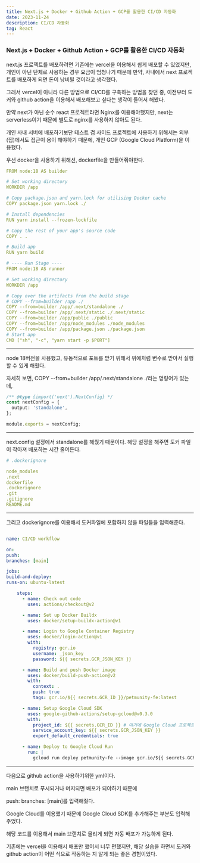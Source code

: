 ```yaml
---
title: Next.js + Docker + Github Action + GCP를 활용한 CI/CD 자동화
date: 2023-11-24
description: CI/CD 자동화
tag: React
---
```


### Next.js + Docker + Github Action + GCP를 활용한 CI/CD 자동화

next.js 프로젝트를 배포하려면 기존에는 vercel을 이용해서 쉽게 배포할 수 있었지만, 개인이 아닌 단체로 사용하는 경우 요금이 엄청나기 때문에 만약, 사내에서 next 프로젝트를 배포하게 되면 돈이 낭비될 것이라고 생각했다.

그래서 vercel이 아니라 다른 방법으로 CI/CD를 구축하는 방법을 찾던 중, 이전부터 도커와 github action을 이용해서 배포해보고 싶다는 생각이 들어서 해봤다.

만약 next가 아닌 순수 react 프로젝트라면 Nginx를 이용해야했지만, next는 serverless이기 때문에 별도로 nginx를 사용하지 않아도 된다.

개인 사내 서버에 배포하기보단 테스트 겸 사이드 프로젝트에 사용하기 위해서는 외부(집)에서도 접근이 용이 해야하기 때문에, 개인 GCP (Google Cloud Platform)을 이용했다.

우선 docker을 사용하기 위해선, dockerfile을 만들어줘야한다.

```yml
FROM node:18 AS builder

# Set working directory
WORKDIR /app

# Copy package.json and yarn.lock for utilising Docker cache
COPY package.json yarn.lock ./

# Install dependencies
RUN yarn install --frozen-lockfile

# Copy the rest of your app's source code
COPY . .

# Build app
RUN yarn build

# ---- Run Stage ----
FROM node:18 AS runner

# Set working directory
WORKDIR /app

# Copy over the artifacts from the build stage
# COPY --from=builder /app ./
COPY --from=builder /app/.next/standalone ./
COPY --from=builder /app/.next/static ./.next/static
COPY --from=builder /app/public ./public
COPY --from=builder /app/node_modules ./node_modules
COPY --from=builder /app/package.json ./package.json
# Start app
CMD ["sh", "-c", "yarn start -p $PORT"]

```

---

node 18버전을 사용했고, 유동적으로 포트를 받기 위해서 위에처럼 변수로 받아서 실행할 수 있게 해줬다.

자세히 보면, COPY --from=builder /app/.next/standalone ./라는 명렁어가 있는데,

```ts
/** @type {import('next').NextConfig} */
const nextConfig = {
  output: 'standalone',
};

module.exports = nextConfig;
```

---

next.config 설정에서 standalone를 해줬기 때문이다. 해당 설정을 해주면 도커 파일이 작아져 배포하는 시간 줄어든다.

```yml
# .dockerignore

node_modules
.next
dockerfile
.dockerignore
.git
.gitignore
README.md
```

---

그리고 dockerignore를 이용해서 도커파일에 포함하지 않을 파일들을 입력해준다.

```yml

name: CI/CD workflow

on:
push:
branches: [main]

jobs:
build-and-deploy:
runs-on: ubuntu-latest

    steps:
      - name: Check out code
        uses: actions/checkout@v2

      - name: Set up Docker Buildx
        uses: docker/setup-buildx-action@v1

      - name: Login to Google Container Registry
        uses: docker/login-action@v1
        with:
          registry: gcr.io
          username: _json_key
          password: ${{ secrets.GCR_JSON_KEY }}

      - name: Build and push Docker image
        uses: docker/build-push-action@v2
        with:
          context: .
          push: true
          tags: gcr.io/${{ secrets.GCR_ID }}/petmunity-fe:latest

      - name: Setup Google Cloud SDK
        uses: google-github-actions/setup-gcloud@v0.3.0
        with:
          project_id: ${{ secrets.GCR_ID }} # 여기에 Google Cloud 프로젝트 ID를 입력하세요.
          service_account_key: ${{ secrets.GCR_JSON_KEY }}
          export_default_credentials: true

      - name: Deploy to Google Cloud Run
        run: |
          gcloud run deploy petmunity-fe --image gcr.io/${{ secrets.GCR_ID }}/petmunity-fe:latest --region asia-northeast1 --platform managed --allow-unauthenticated

```

---

다음으로 github action을 사용하기위한 yml이다.

main 브랜치로 푸시되거나 머지되면 배포가 되야하기 때문에

push: branches: [main]를 입력해줬다.

Google Cloud를 이용했기 때문에 Google Cloud SDK를 추가해주는 부분도 입력해주었다.

해당 코드를 이용해서 main 브랜치로 올리게 되면 자동 배포가 가능하게 된다.

기존에는 vercel을 이용해서 배포만 했어서 너무 편했지만, 해당 실습을 하면서 도커와 github action이 어떤 식으로 작동하는 지 알게 되는 좋은 경험이었다.
